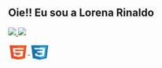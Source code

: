 ## Oie!! Eu sou a Lorena Rinaldo
 <div>
  <a href="https://github.com/Lorena-Rinaldo">
  <img height="180em" src="https://github-readme-stats.vercel.app/api?username=Lorena-Rinaldo&show_icons=true&theme=github_dark&include_all_commits=true&count_private=true"/>
  <img height="180em" src="https://github-readme-stats.vercel.app/api/top-langs/?username=Lorena-Rinaldo&layout=compact&langs_count=16&theme=github_dark"/>
</div>
   
<div style="display: inline_block"><br>
  <img align="center" alt="Lorena-HTML" height="30" width="40" src="https://raw.githubusercontent.com/devicons/devicon/master/icons/html5/html5-original.svg">
  <img align="center" alt="Lorena-CSS" height="30" width="40" src="https://raw.githubusercontent.com/devicons/devicon/master/icons/css3/css3-original.svg">
</div>


